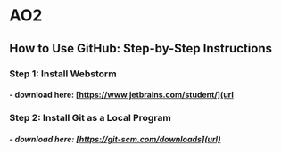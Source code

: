 # AO2

## How to Use GitHub: Step-by-Step Instructions 

### Step 1: Install Webstorm 

#### - download here: [https://www.jetbrains.com/student/](url

### Step 2: Install Git as a Local Program

##### - download here: [https://git-scm.com/downloads](url)


